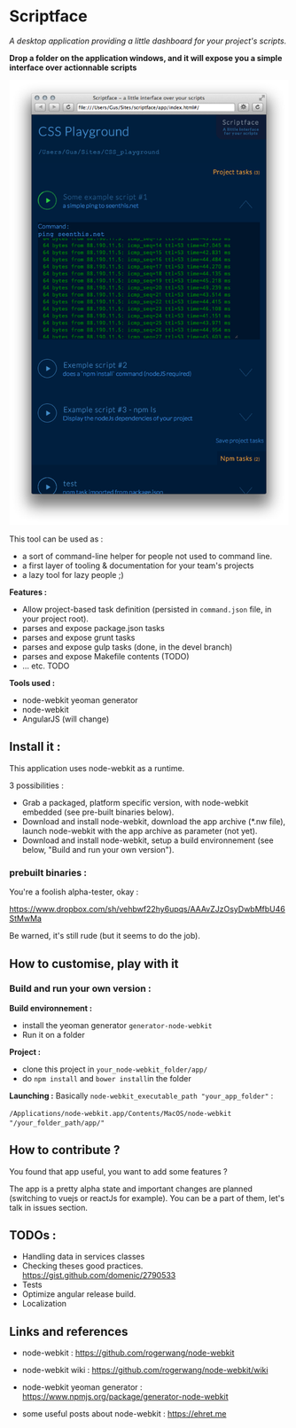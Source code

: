 # Scriptface

*A desktop application providing a little dashboard for your project's scripts.*

**Drop a folder on the application windows, and it will expose you a simple interface over actionnable scripts**


![scriptface screenshot](https://github.com/0gust1/Scriptface/raw/master/scriptface_screenshot.png "scriptface screenshot")


This tool can be used as :
* a sort of command-line helper for people not used to command line.
* a first layer of tooling & documentation for your team's projects
* a lazy tool for lazy people ;)

**Features :**
* Allow project-based task definition (persisted in `command.json` file, in your project root).
* parses and expose package.json tasks
* parses and expose grunt tasks
* parses and expose gulp tasks (done, in the devel branch)
* parses and expose Makefile contents (TODO)
* ... etc. TODO

**Tools used :**

- node-webkit yeoman generator
- node-webkit
- AngularJS (will change)

## Install it :

This application uses node-webkit as a runtime.

3 possibilities :

* Grab a packaged, platform specific version, with node-webkit embedded (see pre-built binaries below).
* Download and install node-webkit, download the app archive (*.nw file), launch node-webkit with the app archive as parameter (not yet).
* Download and install node-webkit, setup a build environnement (see below, "Build and run your own version").

### prebuilt binaries :

You're a foolish alpha-tester, okay :

https://www.dropbox.com/sh/vehbwf22hy6upqs/AAAvZJzOsyDwbMfbU46StMwMa

Be warned, it's still rude (but it seems to do the job).

## How to customise, play with it

### Build and run your own version :

**Build environnement :**

* install the yeoman generator `generator-node-webkit`
* Run it on a folder

**Project :**

* clone this project in `your_node-webkit_folder/app/`
* do `npm install` and `bower install`in the folder

**Launching :**
Basically `node-webkit_executable_path "your_app_folder"` :

`/Applications/node-webkit.app/Contents/MacOS/node-webkit  "/your_folder_path/app/"`


## How to contribute ?

You found that app useful, you want to add some features ?

The app is a pretty alpha state and important changes are planned (switching to vuejs or reactJs for example). You can be a part of them, let's talk in issues section.

## TODOs :

* Handling data in services classes
* Checking theses good practices. https://gist.github.com/domenic/2790533
* Tests
* Optimize angular release build.
* Localization

## Links and references

* node-webkit : https://github.com/rogerwang/node-webkit
* node-webkit wiki : https://github.com/rogerwang/node-webkit/wiki
* node-webkit yeoman generator : https://www.npmjs.org/package/generator-node-webkit

* some useful posts about node-webkit : https://ehret.me

